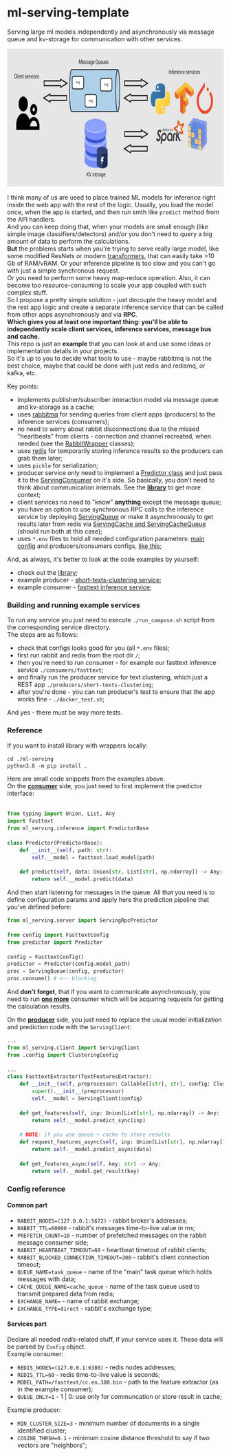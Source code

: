 # ml-serving-template  
Serving large ml models independently and asynchronously via message queue and kv-storage for communication with other services.  

<p align="center"> <img src="https://github.com/gasparian/ml-serving-template/blob/main/pics/logo5.jpg" height=320/> </p>  

I think many of us are used to place trained ML models for inference right inside the web app with the rest of the logic. Usually, you load the model once, when the app is started, and then run smth like `predict` method from the API handlers.  
And you can keep doing that, when your models are small enough (like simple image classifiers/detectors) and/or you don't need to query a big amount of data to perform the calculations.  
**But** the problems starts when you're trying to serve really large model, like some modified ResNets or modern [transformers](https://en.wikipedia.org/wiki/Transformer_(machine_learning_model)), that can easily take >10 Gb of RAM/vRAM. Or your inference pipeline is too slow and you can't go with just a simple synchronous request.  
Or you need to perform some heavy map-reduce operation. Also, it can become too resource-consuming to scale your app coupled with such complex stuff.  
So I propose a pretty simple solution - just decouple the heavy model and the rest app logic and create a separate inference service that can be called from other apps asynchronously and via **RPC**.  
**Which gives you at least one important thing: you'll be able to independently scale client services, inference services, message bus and cache.**  
This repo is just an **example** that you can look at and use some ideas or implementation details in your projects.  
So it's up to you to decide what tools to use - maybe rabbitmq is not the best choice, maybe that could be done with just redis and redismq, or kafka, etc.  

Key points:  
 - implements publisher/subscriber interaction model via message queue and kv-storage as a cache;  
 - uses [rabbitmq](https://www.rabbitmq.com/) for sending queries from client apps (producers) to the inference services (consumers);  
 - no need to worry about rabbit disconnections due to the missed "heartbeats" from clients - connection and channel recreated, when needed (see the [RabbitWrapper](https://github.com/gasparian/ml-serving-template/blob/main/ml-serving/ml_serving/wrappers.py) classes);  
 - uses [redis](https://redis.io/) for temporarily storing inference results so the producers can grab them later;  
 - uses `pickle` for serialization;  
 - producer service only need to implement a [Predictor class](https://github.com/gasparian/ml-serving-template/blob/main/ml-serving/ml_serving/inference.py) and just pass it to the [ServingConsumer](https://github.com/gasparian/ml-serving-template/blob/main/ml-serving/ml_serving/server.py) on it's side. So basically, you don't need to think about communication internals. See the **[library](https://github.com/gasparian/ml-serving-template/blob/main/ml-serving/ml_serving)** to get more context;  
 - client services no need to "know" **anything** except the message queue;  
 - you have an option to use synchronous RPC calls to the inference service by deploying [ServingQueue](https://github.com/gasparian/ml-serving-template/blob/main/ml-serving/ml_serving/server.py) or make it asynchronously to get results later from redis via [ServingCache and ServingCacheQueue](https://github.com/gasparian/ml-serving-template/blob/main/ml-serving/ml_serving/server.py) (should run both at this case);  
 - uses `*.env` files to hold all needed configuration parameters: [main config](https://github.com/gasparian/ml-serving-template/blob/main/variables.env) and producers/consumers configs, [like this](https://github.com/gasparian/ml-serving-template/blob/main/consumers/fasttext/variables.env);  
 
And, as always, it's better to look at the code examples by yourself:  
 - check out the [library](https://github.com/gasparian/ml-serving-template/blob/main/ml-serving/ml-serving);  
 - example producer - [short-texts-clustering service](https://github.com/gasparian/ml-serving-template/blob/main/producers/short-texts-clustering);  
 - example consumer - [fasttext inference service](https://github.com/gasparian/ml-serving-template/blob/main/consumers/fasttext);  

### Building and running example services  

To run any service you just need to execute `./run_compose.sh` script from the corresponding service directory.  
The steps are as follows:  
 - check that configs looks good for you (all `*.env` files);  
 - first run rabbit and redis from the root dir `/`;  
 - then you're need to run consumer - for example our fasttext inference service `./consumers/fasttext`;  
 - and finally run the producer service for text clustering, which just a REST app `./producers/short-texts-clustering`;  
 - after you're done - you can run producer's test to ensure that the app works fine - `./docker_test.sh`;  

And yes - there must be way more tests.  

### Reference  

If you want to install library with wrappers locally:  
```
cd ./ml-serving
python3.8 -m pip install .
```  
Here are small code snippets from the examples above.  
On the [**consumer**](https://github.com/gasparian/ml-serving-template/blob/main/consumers/fasttext/src/predictor.py) side, you just need to first implement the predictor interface:  
```python

from typing import Union, List, Any
import fasttext
from ml_serving.inference import PredictorBase

class Predictor(PredictorBase):
    def __init__(self, path: str):
        self.__model = fasttext.load_model(path)

    def predict(self, data: Union[str, List[str], np.ndarray]) -> Any:
        return self.__model.predict(data)

```  
And then start listening for messages in the queue. All that you need is to define configuration params and apply here the prediction pipeline that you've defined before:  
```python
from ml_serving.server import ServingRpcPredictor

from config import FasttextConfig
from predictor import Predictor

config = FasttextConfig()
predictor = Predictor(config.model_path)
proc = ServingQueue(config, predictor)
proc.consume() # <-- blocking
```  

And **don't forget**, that if you want to communicate asynchronously, you need to run [**one more**](https://github.com/gasparian/ml-serving-template/blob/main/consumers/fasttext/supervisord.conf) consumer which will be acquiring requests for getting the calculation results.  

On the [**producer**](https://github.com/gasparian/ml-serving-template/blob/main/producers/short-texts-clustering/src/clustering/feature_extractors.py) side, you just need to replace the usual model initialization and prediction code with the `ServingClient`:  
```python
...
from ml_serving.client import ServingClient
from .config import ClusteringConfig

...
class FasttextExtractor(TextFeaturesExtractor):
    def __init__(self, preprocessor: Callable[[str], str], config: ClusteringConfig):
        super().__init__(preprocessor)
        self.__model = ServingClient(config)

    def get_features(self, inp: Union[List[str], np.ndarray]) -> Any:
        return self.__model.predict_sync(inp)

    # NOTE: if you use queue + cache to store results
    def request_features_async(self, inp: Union[List[str], np.ndarray]) -> str:
        return self.__model.predict_async(data)

    def get_features_async(self, key: str) -> Any:
        return self.__model.get_result(key)
```  

### Config reference  
#### Common part  
 - `RABBIT_NODES=(127.0.0.1:5672)` - rabbit broker's addresses;  
 - `RABBIT_TTL=60000` - rabbit's messages time-to-live value in ms;  
 - `PREFETCH_COUNT=10` - number of prefetched messages on the rabbit message consumer side;  
 - `RABBIT_HEARTBEAT_TIMEOUT=60` - heartbeat timetout of rabbit clients;  
 - `RABBIT_BLOCKED_CONNECTION_TIMEOUT=300` - rabbit's client connection timeout;  
 - `QUEUE_NAME=task_queue` - name of the "main" task queue which holds messages with data;  
 - `CACHE_QUEUE_NAME=cache_queue` - name of the task queue used to transmit prepared data from redis;  
 - `EXCHANGE_NAME=` - name of rabbit exchange;  
 - `EXCHANGE_TYPE=direct` - rabbit's exchange type;  

#### Services part  
Declare all needed *redis*-related stuff, if your service uses it. These data will be parsed by `Config` object.  
Example consumer:  
 - `REDIS_NODES=(127.0.0.1:6380)` - redis nodes addresses;  
 - `REDIS_TTL=60` - redis time-to-live value is seconds;  
 - `MODEL_PATH=/fasttext/cc.en.300.bin` - path to the feature extractor (as in the example consumer);  
 - `QUEUE_ONLY=1` - 1 | 0: use only for communcation or store result in cache;  

Example producer:  
 - `MIN_CLUSTER_SIZE=3` - minimum number of documents in a single identified cluster;  
 - `COSINE_THRSH=0.1` - minimum cosine distance threshold to say if two vectors are "neighbors";  
